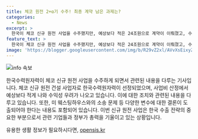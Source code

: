 ```yaml
---
title: 체코 원전 2+α기 수주! 최종 계약 남은 과제는?
categories:
  - News
excerpt: >
  한국이 체코 신규 원전 사업을 수주했지만, 예상보다 적은 24조원으로 계약이 이뤄졌고, 수익성 우려가 나와다. 체코 정부는 한수원을 우선협상대상자로 발표했지만, 미 웨스팅하우스와의 소송 등 변수도 있다. 체코 총리는 한수원의 가격이 유리하다고 밝히고, 한수원과 발주사 간의 계약협상이 성공적으로 마무리되어야 최종계약에 이를 수 있다고 언급했다. 현재 계약이 체결되면서 웨스팅하우스와의 소송 등을 해결하는 것이 중요하며, 관련 정부 팀은 협상을 지원하고 있는 상황이다.
feature_text: >
  한국이 체코 신규 원전 사업을 수주했지만, 예상보다 적은 24조원으로 계약이 이뤄졌고, 수익성 우려가 나와다. 체코 정부는 한수원을 우선협상대상자로 발표했지만, 미 웨스팅하우스와의 소송 등 변수도 있다. 체코 총리는 한수원의 가격이 유리하다고 밝히고, 한수원과 발주사 간의 계약협상이 성공적으로 마무리되어야 최종계약에 이를 수 있다고 언급했다. 현재 계약이 체결되면서 웨스팅하우스와의 소송 등을 해결하는 것이 중요하며, 관련 정부 팀은 협상을 지원하고 있는 상황이다.
image: 'https://blogger.googleusercontent.com/img/b/R29vZ2xl/AVvXsEixyZcFfHzMRdzZMjFBmAUKJYCLCGyLL1o632UiGVXcaFdKo_bkvkuCioo0uUKlGfBVcT3P84aROyZIXSBEx3Aw5nCQ3pTgDom1WDC4m8eifvWiAmWEEVb4x6G_l8C0QH225ldMjyaFvpxGEBGNO37VmDTDMHGhJPq73UglMfDca1-0aw/s1600/blogspot.png'
---
```


<p><img src="https://blogger.googleusercontent.com/img/b/R29vZ2xl/AVvXsEixyZcFfHzMRdzZMjFBmAUKJYCLCGyLL1o632UiGVXcaFdKo_bkvkuCioo0uUKlGfBVcT3P84aROyZIXSBEx3Aw5nCQ3pTgDom1WDC4m8eifvWiAmWEEVb4x6G_l8C0QH225ldMjyaFvpxGEBGNO37VmDTDMHGhJPq73UglMfDca1-0aw/s1600/blogspot.png" alt="info 속보" /></p>

<p>한국수력원자력이 체코 신규 원전 사업을 수주하게 되면서 관련된 내용을 다루는 기사입니다. 체코 신규 원전 건설 사업자로 한국수력원자력이 선정되었으며, 사업비 산정에서 예상보다 적게 나와 수익성 우려가 나오고 있습니다. 이에 대한 조치와 관련된 내용을 다루고 있습니다. 또한, 미 웨스팅하우스와의 소송 문제 등 다양한 변수에 대한 결론이 도출되어야 한다는 내용도 포함되어 있습니다. 이번 신규 원전 사업은 한국 수출 전략의 중요한 부분으로서 관련 기업들과 정부가 총력을 기울이고 있는 상황입니다.</p>
유용한 생활 정보가 필요하시다면, <a href="https://opensis.kr" rel="dofollow">opensis.kr</a>


